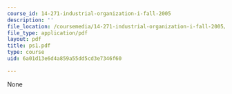 ```yaml
---
course_id: 14-271-industrial-organization-i-fall-2005
description: ''
file_location: /coursemedia/14-271-industrial-organization-i-fall-2005/6a01d13e6d4a859a55dd5cd3e7346f60_ps1.pdf
file_type: application/pdf
layout: pdf
title: ps1.pdf
type: course
uid: 6a01d13e6d4a859a55dd5cd3e7346f60

---
```

None